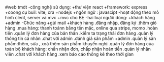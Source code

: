 #web tmdt
-công nghệ sử dụng:
+thư viện react
+framework: express
+coong cụ buil: vite, cra
+nodejs
+ngôn ngữ : javascipt
-hoạt động theo mô hình clent, server và mvc
+mvc cho BE
-hai loại người dùng:
+khách hàng
+admin
-Chức năng
+gửi mail
+khách hàng
.đăng nhập, đăng ký
.thêm giỏ hàng
.mua hàng: thanh toánn bằng tền mặc, online qua stripe, momo
.hoàn tiền
.quản lý đơn hàng của bản thân
.kiểm ta trạng thái đơn hàng
.quản lý thông tin cá nhân
.chat với admin
.đánh giá sản phẩm
+admin
.quản lý sản phẩm:thêm, sửa , xoá thêm sản phẩm khuyến nghị
.quản lý đơn hàng của toàn bộ khách hàng: chấn nhận đơn, chấp nhận hoàn tiền
.quản lý nhân viên
.chat với khách hàng
.xem báo cáo thống kê theo thời gian

 
